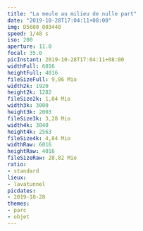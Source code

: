 ```yaml
---
title: "La meule au milieu de nulle part"
date: "2019-10-28T17:04:11+08:00"
img: D5600_003440
speed: 1/40 s
iso: 200
aperture: 11.0
focal: 35.0
picInstant: 2019-10-28T17:04:11+08:00
widthFull: 6016
heightFull: 4016
fileSizeFull: 9,86 Mio
width2k: 1920
height2k: 1282
fileSize2k: 1,04 Mio
width3k: 3000
height3k: 2003
fileSize3k: 3,28 Mio
width4k: 3840
height4k: 2563
fileSize4k: 4,84 Mio
widthRaw: 6016
heightRaw: 4016
fileSizeRaw: 28,82 Mio
ratio:
- standard
lieux:
- lavatunnel
picdates:
- 2019-10-28
themes:
- parc
- objet
---
```


